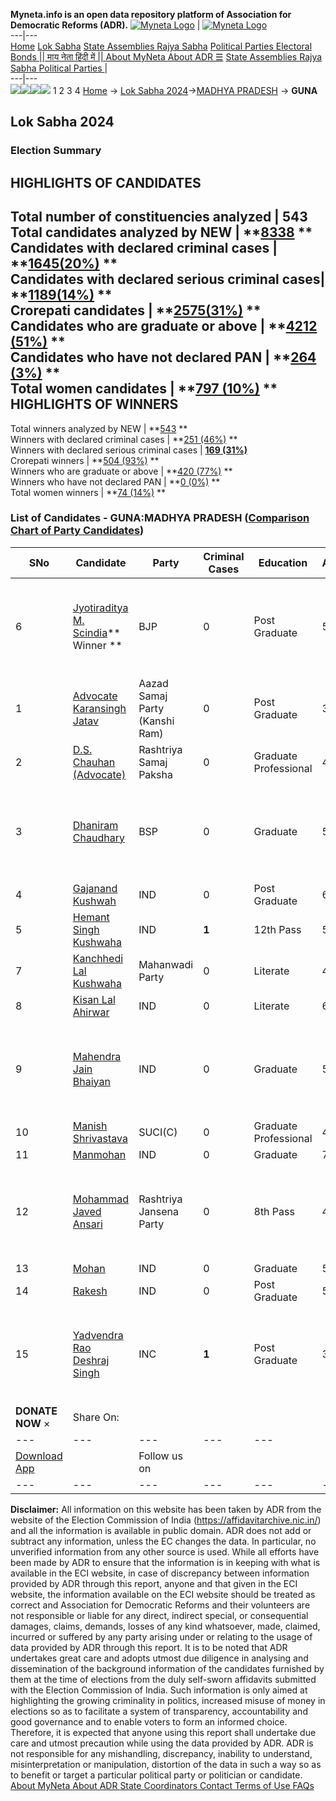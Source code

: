 **Myneta.info is an open data repository platform of Association for Democratic Reforms (ADR).**
[![Myneta Logo](https://www.myneta.info/lib/img/myneta-logo.png)](https://www.myneta.info/) | [![Myneta Logo](https://www.myneta.info/lib/img/adr-logo.png)](https://adrindia.org)  
---|---  
[Home](https://www.myneta.info/) [Lok Sabha](https://www.myneta.info/#ls "Lok Sabha") [ State Assemblies ](https://www.myneta.info/#sa "State Assemblies") [Rajya Sabha](https://www.myneta.info/#rs "Rajya Sabha") [Political Parties ](https://www.myneta.info/party "Political Parties") [ Electoral Bonds ](https://www.myneta.info/electoral_bonds "Electoral Bonds") [ || माय नेता हिंदी में || ](https://translate.google.co.in/translate?prev=hp&hl=en&js=y&u=www.myneta.info&sl=en&tl=hi&history_state0=) [ About MyNeta ](https://adrindia.org/content/about-myneta) [ About ADR ](https://adrindia.org/about-adr/who-we-are) [☰](javascript:void\(0\))
[ State Assemblies ](https://www.myneta.info/#sa "State Assemblies") [ Rajya Sabha ](https://www.myneta.info/#rs "Rajya Sabha") [ Political Parties ](https://www.myneta.info/party "Political Parties")
|   
---|---  
![](https://www.myneta.info/lib/img/banner/banner-1.png)![](https://www.myneta.info/lib/img/banner/banner-2.png)![](https://www.myneta.info/lib/img/banner/banner-3.png)![](https://www.myneta.info/lib/img/banner/banner-4.png)
1  2  3  4 
[Home](https://www.myneta.info/) → [Lok Sabha 2024](https://www.myneta.info/LokSabha2024/)→[MADHYA PRADESH](https://www.myneta.info/LokSabha2024/index.php?action=show_constituencies&state_id=20) → **GUNA**
### 
## Lok Sabha 2024
###  Election Summary 
HIGHLIGHTS OF CANDIDATES  
---  
Total number of constituencies analyzed |  543   
Total candidates analyzed by NEW | **[8338](https://www.myneta.info/LokSabha2024/index.php?action=summary&subAction=candidates_analyzed&sort=candidate#summary) **  
Candidates with declared criminal cases | **[1645(20%)](https://www.myneta.info/LokSabha2024/index.php?action=summary&subAction=crime&sort=candidate#summary) **  
Candidates with declared serious criminal cases| **[1189(14%)](https://www.myneta.info/LokSabha2024/index.php?action=summary&subAction=serious_crime&sort=candidate#summary) **  
Crorepati candidates | **[2575(31%)](https://www.myneta.info/LokSabha2024/index.php?action=summary&subAction=crorepati&sort=candidate#summary) **  
Candidates who are graduate or above | **[4212 (51%)](https://www.myneta.info/LokSabha2024/index.php?action=summary&subAction=education&sort=candidate#summary) **  
Candidates who have not declared PAN | **[264 (3%)](https://www.myneta.info/LokSabha2024/index.php?action=summary&subAction=without_pan&sort=candidate#summary) **  
Total women candidates | **[797 (10%)](https://www.myneta.info/LokSabha2024/index.php?action=summary&subAction=women_candidate&sort=candidate#summary) **  
HIGHLIGHTS OF WINNERS  
---  
Total winners analyzed by NEW | **[543](https://www.myneta.info/LokSabha2024/index.php?action=summary&subAction=winner_analyzed&sort=candidate#summary) **  
Winners with declared criminal cases | **[251 (46%)](https://www.myneta.info/LokSabha2024/index.php?action=summary&subAction=winner_crime&sort=candidate#summary) **  
Winners with declared serious criminal cases | **[169 (31%)](https://www.myneta.info/LokSabha2024/index.php?action=summary&subAction=winner_serious_crime&sort=candidate#summary)**  
Crorepati winners | **[504 (93%)](https://www.myneta.info/LokSabha2024/index.php?action=summary&subAction=winner_crorepati&sort=candidate#summary) **  
Winners who are graduate or above | **[420 (77%)](https://www.myneta.info/LokSabha2024/index.php?action=summary&subAction=winner_education&sort=candidate#summary) **  
Winners who have not declared PAN | **[0 (0%)](https://www.myneta.info/LokSabha2024/index.php?action=summary&subAction=winner_without_pan&sort=candidate#summary) **  
Total women winners | **[74 (14%)](https://www.myneta.info/LokSabha2024/index.php?action=summary&subAction=winner_women&sort=candidate#summary) **  
### List of Candidates - GUNA:MADHYA PRADESH ([Comparison Chart of Party Candidates](https://www.myneta.info/LokSabha2024/comparisonchart.php?constituency_id=245))
SNo | Candidate| Party| Criminal Cases| Education| Age| Total Assets| Liabilities  
---|---|---|---|---|---|---|---  
6  | [Jyotiraditya M. Scindia](https://www.myneta.info/LokSabha2024/candidate.php?candidate_id=3613)** Winner ** | BJP | 0 | Post Graduate| 53 | ![](https://myneta.info/image_v2.php?myneta_folder=LokSabha2024&candidate_id=3613&col=ta) | ![](https://myneta.info/image_v2.php?myneta_folder=LokSabha2024&candidate_id=3613&col=lia)  
1  | [Advocate Karansingh Jatav](https://www.myneta.info/LokSabha2024/candidate.php?candidate_id=4176) | Aazad Samaj Party (Kanshi Ram) | 0 | Post Graduate| 33 | Rs 3,37,000 ~ 3 Lacs+ | Rs 0 ~   
2  | [D.S. Chauhan (Advocate)](https://www.myneta.info/LokSabha2024/candidate.php?candidate_id=4487) | Rashtriya Samaj Paksha | 0 | Graduate Professional| 47 | Rs 49,88,500 ~ 49 Lacs+ | Rs 0 ~   
3  | [Dhaniram Chaudhary](https://www.myneta.info/LokSabha2024/candidate.php?candidate_id=4178) | BSP | 0 | Graduate| 54 | ![](https://myneta.info/image_v2.php?myneta_folder=LokSabha2024&candidate_id=4178&col=ta) | ![](https://myneta.info/image_v2.php?myneta_folder=LokSabha2024&candidate_id=4178&col=lia)  
4  | [Gajanand Kushwah](https://www.myneta.info/LokSabha2024/candidate.php?candidate_id=4482) | IND | 0 | Post Graduate| 62 | Rs 2,53,93,995 ~ 2 Crore+ | Rs 2,98,400 ~ 2 Lacs+  
5  | [Hemant Singh Kushwaha](https://www.myneta.info/LokSabha2024/candidate.php?candidate_id=3722) | IND | **1** | 12th Pass| 58 | Rs 60,00,818 ~ 60 Lacs+ | Rs 0 ~   
7  | [Kanchhedi Lal Kushwaha](https://www.myneta.info/LokSabha2024/candidate.php?candidate_id=4177) | Mahanwadi Party | 0 | Literate| 49 | Rs 35,95,000 ~ 35 Lacs+ | Rs 0 ~   
8  | [Kisan Lal Ahirwar](https://www.myneta.info/LokSabha2024/candidate.php?candidate_id=4485) | IND | 0 | Literate| 67 | Rs 51,63,000 ~ 51 Lacs+ | Rs 0 ~   
9  | [Mahendra Jain Bhaiyan](https://www.myneta.info/LokSabha2024/candidate.php?candidate_id=4481) | IND | 0 | Graduate| 55 | ![](https://myneta.info/image_v2.php?myneta_folder=LokSabha2024&candidate_id=4481&col=ta) | ![](https://myneta.info/image_v2.php?myneta_folder=LokSabha2024&candidate_id=4481&col=lia)  
10  | [Manish Shrivastava](https://www.myneta.info/LokSabha2024/candidate.php?candidate_id=3410) | SUCI(C) | 0 | Graduate Professional| 44 | Rs 3,27,385 ~ 3 Lacs+ | Rs 0 ~   
11  | [Manmohan](https://www.myneta.info/LokSabha2024/candidate.php?candidate_id=3721) | IND | 0 | Graduate| 70 | Rs 92,56,320 ~ 92 Lacs+ | Rs 1,96,067 ~ 1 Lacs+  
12  | [Mohammad Javed Ansari](https://www.myneta.info/LokSabha2024/candidate.php?candidate_id=4486) | Rashtriya Jansena Party | 0 | 8th Pass| 45 | ![](https://myneta.info/image_v2.php?myneta_folder=LokSabha2024&candidate_id=4486&col=ta) | ![](https://myneta.info/image_v2.php?myneta_folder=LokSabha2024&candidate_id=4486&col=lia)  
13  | [Mohan](https://www.myneta.info/LokSabha2024/candidate.php?candidate_id=3614) | IND | 0 | Graduate| 54 | Rs 72,35,723 ~ 72 Lacs+ | Rs 1,40,000 ~ 1 Lacs+  
14  | [Rakesh](https://www.myneta.info/LokSabha2024/candidate.php?candidate_id=4484) | IND | 0 | Post Graduate| 53 | Rs 2,35,85,605 ~ 2 Crore+ | Rs 26,02,885 ~ 26 Lacs+  
15  | [Yadvendra Rao Deshraj Singh](https://www.myneta.info/LokSabha2024/candidate.php?candidate_id=3943) | INC | **1** | Post Graduate| 39 | ![](https://myneta.info/image_v2.php?myneta_folder=LokSabha2024&candidate_id=3943&col=ta) | ![](https://myneta.info/image_v2.php?myneta_folder=LokSabha2024&candidate_id=3943&col=lia)  
|  **DONATE NOW** × |  Share On:  | [](https://api.whatsapp.com/send?text=https%3A%2F%2Fmyneta.info%2Fpunjab2022%2Findex.php%3Faction%3Dshow_constituencies%26state_id%3D19) | [](https://www.facebook.com/sharer/sharer.php?u=https%3A%2F%2Fmyneta.info%2Fpunjab2022%2Findex.php%3Faction%3Dshow_constituencies%26state_id%3D19) | [](https://twitter.com/share?url=https%3A%2F%2Fmyneta.info%2Fpunjab2022%2Findex.php%3Faction%3Dshow_constituencies%26state_id%3D19)  
---|---|---|---|---  
| [ Download App ](https://play.google.com/store/apps/details?id=com.webrosoft.myneta1&pcampaignid=pcampaignidMKT-Other-global-all-co-prtnr-py-PartBadge-Mar2515-1) | [](https://play.google.com/store/apps/details?id=com.webrosoft.myneta1&pcampaignid=pcampaignidMKT-Other-global-all-co-prtnr-py-PartBadge-Mar2515-1) |  Follow us on  | [](https://www.facebook.com/adrindia.org/) | [](https://twitter.com/adrspeaks) | [](https://groups.google.com/g/national-election-watch?hl=en&pli=1) | [](https://www.instagram.com/adrspeaks/) | [](https://www.youtube.com/user/adrspeaks) | [](https://sharechat.com/profile/adrspeaks)  
---|---|---|---|---|---|---|---|---  
**Disclaimer:** All information on this website has been taken by ADR from the website of the Election Commission of India (https://affidavitarchive.nic.in/) and all the information is available in public domain. ADR does not add or subtract any information, unless the EC changes the data. In particular, no unverified information from any other source is used. While all efforts have been made by ADR to ensure that the information is in keeping with what is available in the ECI website, in case of discrepancy between information provided by ADR through this report, anyone and that given in the ECI website, the information available on the ECI website should be treated as correct and Association for Democratic Reforms and their volunteers are not responsible or liable for any direct, indirect special, or consequential damages, claims, demands, losses of any kind whatsoever, made, claimed, incurred or suffered by any party arising under or relating to the usage of data provided by ADR through this report. It is to be noted that ADR undertakes great care and adopts utmost due diligence in analysing and dissemination of the background information of the candidates furnished by them at the time of elections from the duly self-sworn affidavits submitted with the Election Commission of India. Such information is only aimed at highlighting the growing criminality in politics, increased misuse of money in elections so as to facilitate a system of transparency, accountability and good governance and to enable voters to form an informed choice. Therefore, it is expected that anyone using this report shall undertake due care and utmost precaution while using the data provided by ADR. ADR is not responsible for any mishandling, discrepancy, inability to understand, misinterpretation or manipulation, distortion of the data in such a way so as to benefit or target a particular political party or politician or candidate. 
[ About MyNeta ](https://adrindia.org/content/about-myneta) [ About ADR ](https://adrindia.org/about-adr/who-we-are) [ State Coordinators ](https://adrindia.org/about-adr/state-coordinators) [ Contact ](https://adrindia.org/contact-us) [ Terms of Use ](https://adrindia.org/content/adr-terms-use) [ FAQs ](https://adrindia.org/content/faqs)
